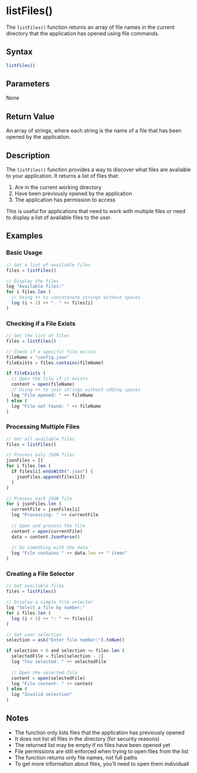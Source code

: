 # listFiles()

The `listFiles()` function returns an array of file names in the current directory that the application has opened using file commands.

## Syntax

```javascript
listFiles()
```

## Parameters

None

## Return Value

An array of strings, where each string is the name of a file that has been opened by the application.

## Description

The `listFiles()` function provides a way to discover what files are available to your application. It returns a list of files that:

1. Are in the current working directory
2. Have been previously opened by the application
3. The application has permission to access

This is useful for applications that need to work with multiple files or need to display a list of available files to the user.

## Examples

### Basic Usage

```javascript
// Get a list of available files
files = listFiles()

// Display the files
log "Available files:"
for i files.len (
  // Using ++ to concatenate strings without spaces
  log (i + 1) ++ ". " ++ files[i]
)
```

### Checking if a File Exists

```javascript
// Get the list of files
files = listFiles()

// Check if a specific file exists
fileName = "config.json"
fileExists = files.contains(fileName)

if fileExists (
  // Open the file if it exists
  content = open(fileName)
  // Using ++ to join strings without adding spaces
  log "File opened: " ++ fileName
) else (
  log "File not found: " ++ fileName
)
```

### Processing Multiple Files

```javascript
// Get all available files
files = listFiles()

// Process only JSON files
jsonFiles = []
for i files.len (
  if files[i].endsWith(".json") (
    jsonFiles.append(files[i])
  )
)

// Process each JSON file
for i jsonFiles.len (
  currentFile = jsonFiles[i]
  log "Processing: " ++ currentFile
  
  // Open and process the file
  content = open(currentFile)
  data = content.JsonParse()
  
  // Do something with the data
  log "File contains " ++ data.len ++ " items"
)
```

### Creating a File Selector

```javascript
// Get available files
files = listFiles()

// Display a simple file selector
log "Select a file by number:"
for i files.len (
  log (i + 1) ++ ": " ++ files[i]
)

// Get user selection
selection = ask("Enter file number:").toNum()

if selection > 0 and selection <= files.len (
  selectedFile = files[selection - 1]
  log "You selected: " ++ selectedFile
  
  // Open the selected file
  content = open(selectedFile)
  log "File content: " ++ content
) else (
  log "Invalid selection"
)
```

## Notes

- The function only lists files that the application has previously opened
- It does not list all files in the directory (for security reasons)
- The returned list may be empty if no files have been opened yet
- File permissions are still enforced when trying to open files from the list
- The function returns only file names, not full paths
- To get more information about files, you'll need to open them individuall
